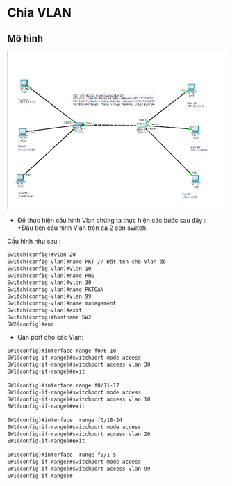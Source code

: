  # Chia VLAN 
## Mô hình  


![topo](../images/Vlan/topo.png)

- Để thực hiện cấu hình Vlan chúng ta thực hiện các bước sau đây :  
+Đầu tiên cấu hình Vlan trên cả 2 con switch.  

Cấu hình như sau :
```
Switch(config)#vlan 20
Switch(config-vlan)#name PKT // Đặt tên cho Vlan đó
Switch(config-vlan)#vlan 10
Switch(config-vlan)#name PNS
Switch(config-vlan)#vlan 30
Switch(config-vlan)#name PKTOAN
Switch(config-vlan)#vlan 99
Switch(config-vlan)#name management
Switch(config-vlan)#exit
Switch(config)#hostname SW2
SW2(config)#end
```
 - Gán port cho các Vlan:
 ```
 SW1(config)#interface range f0/6-10
SW1(config-if-range)#switchport mode access 
SW1(config-if-range)#switchport access vlan 30
SW1(config-if-range)#exit

SW1(config)#interface range f0/11-17
SW1(config-if-range)#switchport mode access 
SW1(config-if-range)#switchport access vlan 10
SW1(config-if-range)#exit

SW1(config)#interface  range f0/18-24
SW1(config-if-range)#switchport mode access 
SW1(config-if-range)#switchport access vlan 20
SW1(config-if-range)#exit

SW1(config)#interface  range f0/1-5
SW1(config-if-range)#switchport mode access 
SW1(config-if-range)#switchport access vlan 99
SW1(config-if-range)#

 ```